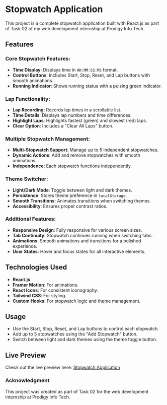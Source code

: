 # Stopwatch Application

This project is a complete stopwatch application built with React.js as part of Task 02 of my web development internship at Prodigy Info Tech.

## Features

### Core Stopwatch Features:
- **Time Display**: Displays time in `HH:MM:SS:MS` format.
- **Control Buttons**: Includes Start, Stop, Reset, and Lap buttons with smooth animations.
- **Running Indicator**: Shows running status with a pulsing green indicator.

### Lap Functionality:
- **Lap Recording**: Records lap times in a scrollable list.
- **Time Details**: Displays lap numbers and time differences.
- **Highlight Laps**: Highlights fastest (green) and slowest (red) laps.
- **Clear Option**: Includes a "Clear All Laps" button.

### Multiple Stopwatch Management:
- **Multi-Stopwatch Support**: Manage up to 5 independent stopwatches.
- **Dynamic Actions**: Add and remove stopwatches with smooth animations.
- **Independence**: Each stopwatch functions independently.

### Theme Switcher:
- **Light/Dark Mode**: Toggle between light and dark themes.
- **Persistence**: Stores theme preference in `localStorage`.
- **Smooth Transitions**: Animates transitions when switching themes.
- **Accessibility**: Ensures proper contrast ratios.

### Additional Features:
- **Responsive Design**: Fully responsive for various screen sizes.
- **Tab Continuity**: Stopwatch continues running when switching tabs.
- **Animations**: Smooth animations and transitions for a polished experience.
- **User States**: Hover and focus states for all interactive elements.

## Technologies Used
- **React.js**
- **Framer Motion**: For animations.
- **React Icons**: For consistent iconography.
- **Tailwind CSS**: For styling.
- **Custom Hooks**: For stopwatch logic and theme management.

## Usage
- Use the Start, Stop, Reset, and Lap buttons to control each stopwatch.
- Add up to 5 stopwatches using the "Add Stopwatch" button.
- Switch between light and dark themes using the theme toggle button.

## Live Preview
Check out the live preview here: [Stopwatch Application](https://stopwatch-two-phi.vercel.app/)


### Acknowledgment
This project was created as part of Task 02 for the web development internship at Prodigy Info Tech.
